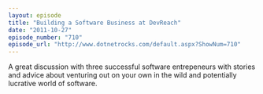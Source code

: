 ```yaml
---
layout: episode
title: "Building a Software Business at DevReach"
date: "2011-10-27"
episode_number: "710"
episode_url: "http://www.dotnetrocks.com/default.aspx?ShowNum=710"
---
```


A great discussion with three successful software entrepeneurs with stories and advice about venturing out on your own in the wild and potentially lucrative world of software.
